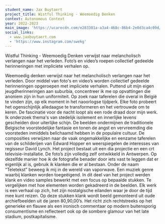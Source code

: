 ```yaml
---
student_name: Jax Buytaert
project_title: Wistful Thinking - Weemoedig Denken
context: Autonomous Context
year: 2022-2023
main_image: 'https://ucarecdn.com/e283301a-a3a4-468c-86b4-2e0d3ca4c09d/'
social_links:
  - www.jaxbuytaert.com
  - 'https://www.instagram.com/swekg'
---
```

Wistful Thinking - Weemoedig Denken verwijst naar melancholisch verlangen naar het verleden. Foto’s en video’s roepen collectief gedeelde herinneringen met impliciete verhalen op.

Weemoedig denken verwijst naar het melancholisch verlangen naar het verleden. Door middel van foto's en video’s worden collectief gedeelde herinneringen opgeroepen met impliciete verhalen. Puttend uit mijn eigen jeugdherinneringen aan suburbia, concentreer ik me op opvattingen die anoniem zijn in hun uniformiteit. Op zoek naar taferelen die overal in België te vinden zijn, op elk moment in het naoorlogse tijdperk. Elke foto probeert het ogenschijnlijk alledaagse te transformeren en het vertrouwde om te keren. De fascinatie voor de nacht loopt als een rode draad door mijn werk. Ik onderzoek thema's van stedelijk isolement en innerlijke levens gescheiden door uiterlijke schijn. De beelden ondermijnen de traditionele Belgische voorstedelijke fantasie en tonen de angst en vervreemding die voorsteden inmiddels belichaamd hebben in de populaire cultuur. De composities verwijzen naar de vaak ongemakkelijke en eenzame taferelen van de schilderijen van Edward Hopper en weerspiegelen de interesses van regisseur David Lynch. Het project bestaat uit een dia projectie en een crt televisie-installatie. De foto’s zijn volledig zelf ontwikkeld in Antwerpen.
Op dezelfde manier hoe ik de fotografie benader door iets vast te leggen dat er eigenlijk al is, gebruik ik klanken die er al bestaan. Onder de naam “Teletekst” beweeg ik mij in de wereld van vaporwave. Een muziek genre waarbij klanken worden toegeëigend. In dit deel van het project werden klank en video samples bewerkt met een focus op bepaalde stukken. Te vergelijken met hoe elementen worden gekadreerd in de beelden. Elk werk is een verhaal op zich, het zijn nostalgische eilanden waar je door de tijd mee kunt reizen. Op deze stukken klank wordt beeld gemonteerd uit oude archiefbeelden uit de jaren 80,90,00’s. Het richt zich rechtstreeks op het generieke en flauwe als een ironisch commentaar op modern buitensporig consumentisme en reflecteert ook op de sombere glamour van het late stadium, postkapitalisme.

